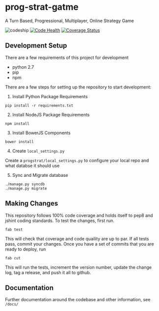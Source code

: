 # prog-strat-gatme
A Turn Based, Progressional, Multiplayer, Online Strategy Game

![codeship](https://codeship.com/projects/ee51a930-dbb4-0132-4b09-428a02316898/status?branch=master)
[![Code Health](https://landscape.io/github/mc706/prog-strat-game/master/landscape.svg?style=flat)](https://landscape.io/github/mc706/prog-strat-game/master)
[![Coverage Status](https://coveralls.io/repos/mc706/prog-strat-game/badge.svg?branch=HEAD)](https://coveralls.io/r/mc706/prog-strat-game?branch=HEAD)

## Development Setup

There are a few requirements of this project for development

* python 2.7
* pip
* npm

There are a few steps for setting up the repository to start development:

1. Install Python Package Requirements

```
pip install -r requirements.txt
```

2. Install NodeJS Package Requirements

```
npm install
```

3. Install BowerJS Components

```
bower install
```

4. Create `local_settings.py`

Create a `progstrat/local_settings.py` to configure your local repo and what databse it should use


5. Sync and Migrate database

```
./manage.py syncdb
./manage.py migrate
```

## Making Changes

This repository follows 100% code coverage and holds itself to pep8 and jshint coding standards. To test the changes, 
first run.

```
fab test
```

This will check that coverage and code quaility are up to par. If all tests pass, commit your changes. Once you have a 
set of commits that you are ready to deploy, run

```
fab cut
```

This will run the tests, increment the version number, update the change log, tag a release, and push it all to github.


## Documentation

Further documentation around the codebase and other information, see `/docs/`